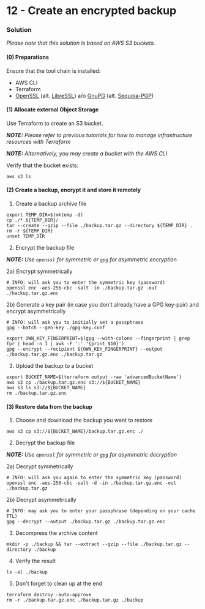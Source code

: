 12 - Create an encrypted backup 
===============================


### Solution

*Please note that this solution is based on AWS S3 buckets.*


#### (0) Preparations

Ensure that the tool chain is installed:

* AWS CLI
* Terraform
* [OpenSSL](https://www.openssl.org/) (alt. [LibreSSL](https://www.libressl.org)) a/o [GnuPG](https://gnupg.org/) (alt. [Sequoia-PGP](https://sequoia-pgp.org/))


#### (1) Allocate external Object Storage

Use Terraform to create an S3 bucket.

*__NOTE:__ Please refer to previous tutorials for how to manage infrastructure resources with Terraform*

*__NOTE:__ Alternatively, you may create a bucket with the AWS CLI*

Verify that the bucket exists:
```
aws s3 ls
```


#### (2) Create a backup, encrypt it and store it remotely

1. Create a backup archive file

```
export TEMP_DIR=$(mktemp -d)
cp ./* ${TEMP_DIR}/
tar --create --gzip --file ./backup.tar.gz --directory ${TEMP_DIR} .
rm -r ${TEMP_DIR}
unset TEMP_DIR
```

2. Encrypt the backup file

*__NOTE:__ Use `openssl` for symmetric or `gpg` for asymmetric encryption*

2a) Encrypt symmetrically
```
# INFO: will ask you to enter the symmetric key (password)
openssl enc -aes-256-cbc -salt -in ./backup.tar.gz -out ./backup.tar.gz.enc
```

2b) Generate a key pair (in case you don't already have a GPG key-pair) and encrypt asymmetrically
```
# INFO: will ask you to initially set a passphrase
gpg --batch --gen-key ./gpg-key.conf
```
```
export OWN_KEY_FINGERPRINT=$(gpg --with-colons --fingerprint | grep fpr | head -n 1 | awk -F ':' '{print $10}')
gpg --encrypt --recipient ${OWN_KEY_FINGERPRINT} --output ./backup.tar.gz.enc ./backup.tar.gz
```

3. Upload the backup to a bucket

```
export BUCKET_NAME=$(terraform output -raw 'advancedBucketName')
aws s3 cp ./backup.tar.gz.enc s3://${BUCKET_NAME}
aws s3 ls s3://${BUCKET_NAME}
rm ./backup.tar.gz.enc
```


#### (3) Restore data from the backup

1. Choose and download the backup you want to restore

```
aws s3 cp s3://${BUCKET_NAME}/backup.tar.gz.enc ./
```

2. Decrypt the backup file

*__NOTE:__ Use `openssl` for symmetric or `gpg` for asymmetric decryption*

2a) Decrypt symmetrically
```
# INFO: will ask you again to enter the symmetric key (password)
openssl enc -aes-256-cbc -salt -d -in ./backup.tar.gz.enc -out ./backup.tar.gz
```

2b) Decrypt asymmetrically

```
# INFO: may ask you to enter your passphrase (depending on your cache TTL)
gpg --decrypt --output ./backup.tar.gz ./backup.tar.gz.enc
```

3. Decompress the archive content

```
mkdir -p ./backup && tar --extract --gzip --file ./backup.tar.gz --directory ./backup
```

4. Verify the result

```
ls -al ./backup
```

5. Don't forget to clean up at the end

```
terraform destroy -auto-approve
rm -r ./backup.tar.gz.enc ./backup.tar.gz ./backup
```
